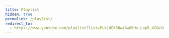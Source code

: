 ```yaml
---
title: Playlist
hidden: true
permalink: /playlist/
redirect_to:
  - https://www.youtube.com/playlist?list=PLk1dEKSBw43w8KHz-Lap5_4IGeVA5wmpX
---
```

